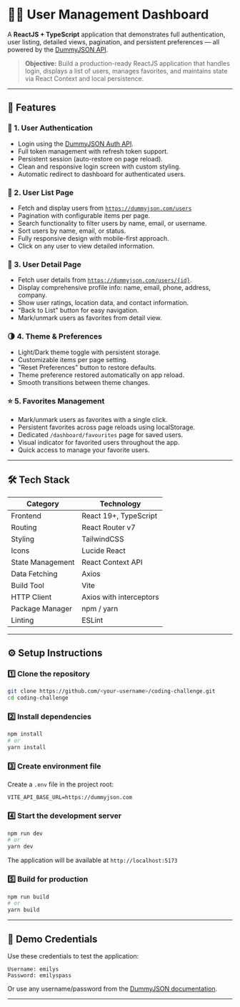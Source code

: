 # 🧑‍💻 User Management Dashboard

A **ReactJS + TypeScript** application that demonstrates full authentication, user listing, detailed views, pagination, and persistent preferences — all powered by the [DummyJSON API](https://dummyjson.com/docs/users).

> **Objective:** Build a production-ready ReactJS application that handles login, displays a list of users, manages favorites, and maintains state via React Context and local persistence.

---

## 🚀 Features

### 🔐 1. User Authentication

- Login using the [DummyJSON Auth API](https://dummyjson.com/docs/auth).
- Full token management with refresh token support.
- Persistent session (auto-restore on page reload).
- Clean and responsive login screen with custom styling.
- Automatic redirect to dashboard for authenticated users.

### 👥 2. User List Page

- Fetch and display users from [`https://dummyjson.com/users`](https://dummyjson.com/users)
- Pagination with configurable items per page.
- Search functionality to filter users by name, email, or username.
- Sort users by name, email, or status.
- Fully responsive design with mobile-first approach.
- Click on any user to view detailed information.

### 👤 3. User Detail Page

- Fetch user details from [`https://dummyjson.com/users/{id}`](https://dummyjson.com/users/{id}).
- Display comprehensive profile info: name, email, phone, address, company.
- Show user ratings, location data, and contact information.
- "Back to List" button for easy navigation.
- Mark/unmark users as favorites from detail view.

### 🌗 4. Theme & Preferences

- Light/Dark theme toggle with persistent storage.
- Customizable items per page setting.
- "Reset Preferences" button to restore defaults.
- Theme preference restored automatically on app reload.
- Smooth transitions between theme changes.

### ⭐ 5. Favorites Management

- Mark/unmark users as favorites with a single click.
- Persistent favorites across page reloads using localStorage.
- Dedicated `/dashboard/favourites` page for saved users.
- Visual indicator for favorited users throughout the app.
- Quick access to manage your favorite users.

---

## 🛠️ Tech Stack

| Category         | Technology              |
| ---------------- | ----------------------- |
| Frontend         | React 19+, TypeScript   |
| Routing          | React Router v7         |
| Styling          | TailwindCSS             |
| Icons            | Lucide React            |
| State Management | React Context API       |
| Data Fetching    | Axios                   |
| Build Tool       | Vite                    |
| HTTP Client      | Axios with interceptors |
| Package Manager  | npm / yarn              |
| Linting          | ESLint                  |

---

## ⚙️ Setup Instructions

### 1️⃣ Clone the repository

```bash
git clone https://github.com/<your-username>/coding-challenge.git
cd coding-challenge
```

### 2️⃣ Install dependencies

```bash
npm install
# or
yarn install
```

### 3️⃣ Create environment file

Create a `.env` file in the project root:

```env
VITE_API_BASE_URL=https://dummyjson.com
```

### 4️⃣ Start the development server

```bash
npm run dev
# or
yarn dev
```

The application will be available at `http://localhost:5173`

### 5️⃣ Build for production

```bash
npm run build
# or
yarn build
```

---

## 🔑 Demo Credentials

Use these credentials to test the application:

```
Username: emilys
Password: emilyspass
```

Or use any username/password from the [DummyJSON documentation](https://dummyjson.com/docs/auth).

---
